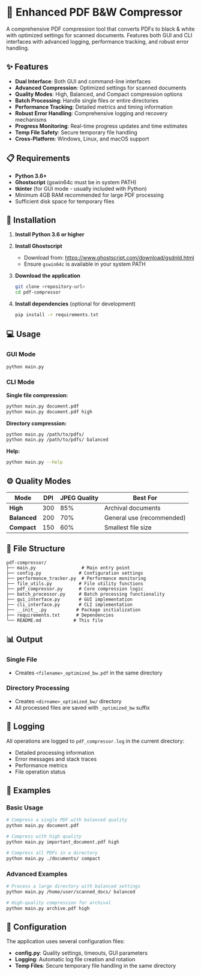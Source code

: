 # 🔧 Enhanced PDF B&W Compressor

A comprehensive PDF compression tool that converts PDFs to black & white with optimized settings for scanned documents. Features both GUI and CLI interfaces with advanced logging, performance tracking, and robust error handling.

## ✨ Features

- **Dual Interface**: Both GUI and command-line interfaces
- **Advanced Compression**: Optimized settings for scanned documents
- **Quality Modes**: High, Balanced, and Compact compression options
- **Batch Processing**: Handle single files or entire directories
- **Performance Tracking**: Detailed metrics and timing information
- **Robust Error Handling**: Comprehensive logging and recovery mechanisms
- **Progress Monitoring**: Real-time progress updates and time estimates
- **Temp File Safety**: Secure temporary file handling
- **Cross-Platform**: Windows, Linux, and macOS support

## 📋 Requirements

- **Python 3.6+**
- **Ghostscript** (gswin64c must be in system PATH)
- **tkinter** (for GUI mode - usually included with Python)
- Minimum 4GB RAM recommended for large PDF processing
- Sufficient disk space for temporary files

## 🚀 Installation

1. **Install Python 3.6 or higher**
   
2. **Install Ghostscript**
   - Download from: https://www.ghostscript.com/download/gsdnld.html
   - Ensure `gswin64c` is available in your system PATH

3. **Download the application**
   ```bash
   git clone <repository-url>
   cd pdf-compressor
   ```

4. **Install dependencies** (optional for development)
   ```bash
   pip install -r requirements.txt
   ```

## 💻 Usage

### GUI Mode
```bash
python main.py
```

### CLI Mode

**Single file compression:**
```bash
python main.py document.pdf
python main.py document.pdf high
```

**Directory compression:**
```bash
python main.py /path/to/pdfs/
python main.py /path/to/pdfs/ balanced
```

**Help:**
```bash
python main.py --help
```

## ⚙️ Quality Modes

| Mode | DPI | JPEG Quality | Best For |
|------|-----|--------------|----------|
| **High** | 300 | 85% | Archival documents |
| **Balanced** | 200 | 70% | General use (recommended) |
| **Compact** | 150 | 60% | Smallest file size |

## 📁 File Structure

```
pdf-compressor/
├── main.py                 # Main entry point
├── config.py              # Configuration settings
├── performance_tracker.py  # Performance monitoring
├── file_utils.py          # File utility functions
├── pdf_compressor.py      # Core compression logic
├── batch_processor.py     # Batch processing functionality
├── gui_interface.py       # GUI implementation
├── cli_interface.py       # CLI implementation
├── __init__.py           # Package initialization
├── requirements.txt      # Dependencies
└── README.md            # This file
```

## 📊 Output

### Single File
- Creates `<filename>_optimized_bw.pdf` in the same directory

### Directory Processing
- Creates `<dirname>_optimized_bw/` directory
- All processed files are saved with `_optimized_bw` suffix

## 📝 Logging

All operations are logged to `pdf_compressor.log` in the current directory:
- Detailed processing information
- Error messages and stack traces
- Performance metrics
- File operation status

## 🎯 Examples

### Basic Usage
```bash
# Compress a single PDF with balanced quality
python main.py document.pdf

# Compress with high quality
python main.py important_document.pdf high

# Compress all PDFs in a directory
python main.py ./documents/ compact
```

### Advanced Examples
```bash
# Process a large directory with balanced settings
python main.py /home/user/scanned_docs/ balanced

# High-quality compression for archival
python main.py archive.pdf high
```

## 🔧 Configuration

The application uses several configuration files:

- **config.py**: Quality settings, timeouts, GUI parameters
- **Logging**: Automatic log file creation and rotation
- **Temp Files**: Secure temporary file handling in the same directory